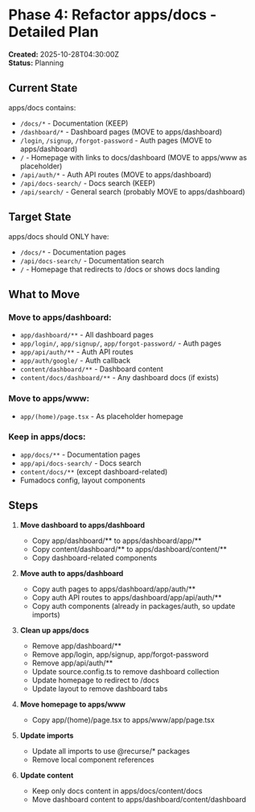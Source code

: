 # Phase 4: Refactor apps/docs - Detailed Plan

**Created:** 2025-10-28T04:30:00Z  
**Status:** Planning

## Current State

apps/docs contains:
- `/docs/*` - Documentation (KEEP)
- `/dashboard/*` - Dashboard pages (MOVE to apps/dashboard)
- `/login`, `/signup`, `/forgot-password` - Auth pages (MOVE to apps/dashboard)
- `/` - Homepage with links to docs/dashboard (MOVE to apps/www as placeholder)
- `/api/auth/*` - Auth API routes (MOVE to apps/dashboard)
- `/api/docs-search/` - Docs search (KEEP)
- `/api/search/` - General search (probably MOVE to apps/dashboard)

## Target State

apps/docs should ONLY have:
- `/docs/*` - Documentation pages
- `/api/docs-search/` - Documentation search
- `/` - Homepage that redirects to /docs or shows docs landing

## What to Move

### Move to apps/dashboard:
- `app/dashboard/**` - All dashboard pages
- `app/login/`, `app/signup/`, `app/forgot-password/` - Auth pages
- `app/api/auth/**` - Auth API routes
- `app/auth/google/` - Auth callback
- `content/dashboard/**` - Dashboard content
- `content/docs/dashboard/**` - Any dashboard docs (if exists)

### Move to apps/www:
- `app/(home)/page.tsx` - As placeholder homepage

### Keep in apps/docs:
- `app/docs/**` - Documentation pages
- `app/api/docs-search/` - Docs search
- `content/docs/**` (except dashboard-related)
- Fumadocs config, layout components

## Steps

1. **Move dashboard to apps/dashboard**
   - Copy app/dashboard/** to apps/dashboard/app/**
   - Copy content/dashboard/** to apps/dashboard/content/**
   - Copy dashboard-related components

2. **Move auth to apps/dashboard**
   - Copy auth pages to apps/dashboard/app/auth/**
   - Copy auth API routes to apps/dashboard/app/api/auth/**
   - Copy auth components (already in packages/auth, so update imports)

3. **Clean up apps/docs**
   - Remove app/dashboard/**
   - Remove app/login, app/signup, app/forgot-password
   - Remove app/api/auth/**
   - Update source.config.ts to remove dashboard collection
   - Update homepage to redirect to /docs
   - Update layout to remove dashboard tabs

4. **Move homepage to apps/www**
   - Copy app/(home)/page.tsx to apps/www/app/page.tsx

5. **Update imports**
   - Update all imports to use @recurse/* packages
   - Remove local component references

6. **Update content**
   - Keep only docs content in apps/docs/content/docs
   - Move dashboard content to apps/dashboard/content/dashboard

